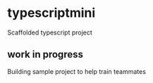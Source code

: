 # typescriptmini
Scaffolded typescript project

## work in progress
Building sample project to help train teammates
